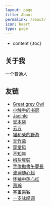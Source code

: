 ```yaml
---
layout: page
title: About
permalink: /about/
icon: heart
type: page
---
```


* content
{:toc}

## 关于我


一个普通人


## 友链

* [Great grey Owl](https://greatgreyowl.blog/)
* [小触手的书房](https://heiheihei.ca/)
* [Jacinle](http://after27.me)
* [堂本栞](https://shiorireads.ca/)
* [云五](https://yukieyun.net)
* [猫和柴的野游](https://meowshiba.com)
* [无竹斋](https://bamboobone9.com)
* [穿堂风](https://simona.life/)
* [不知年](https://permanentjetlag.montaigne.io/)
* [椒盐豆豉](https://blog.douchi.space/)
* [手倦拋書午夢長](https://www.shingireservation.com/)
* [波澜随心起](https://randomwaves.space/)
* [怀袖中莲心红](http://www.emilyzh.me/)
* [萧瀚](https://xiaohanzyt.wordpress.com/)
* [宇宙乘客](https://afdian.net/album/6cef8f68686a11ebb89c52540025c377)
* [一支咏叹调](https://turquoise.one/)

